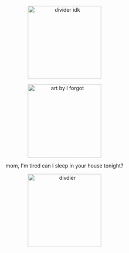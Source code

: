 <p align="center">
    <img width="200" src="https://64.media.tumblr.com/93ae941a35ddd626d6af4374120b20a5/bac04115983361cf-a6/s1280x1920/a7bd4e0242a62d938e19e2f82e891c814a0bf663.pnj" alt="divider idk">
</p>
<p align="center">
    <img width="200" src="https://i.imgur.com/DIiHSNV.png" alt="art by I forgot">
</p>
<p align="center">
mom, I'm tired
can I sleep in your house tonight?
</p>
<p align="center">
    <img width="200" src="https://64.media.tumblr.com/93ae941a35ddd626d6af4374120b20a5/bac04115983361cf-a6/s1280x1920/a7bd4e0242a62d938e19e2f82e891c814a0bf663.pnj" alt="divdier">
</p>

